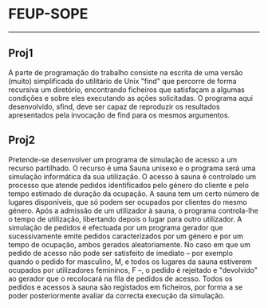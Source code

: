 # FEUP-SOPE
___

## Proj1
A parte de programação do trabalho consiste na escrita de uma versão (muito) simplificada do utilitário de Unix "find" que percorre de forma recursiva um diretório, encontrando ficheiros que satisfaçam a algumas condições e sobre eles executando as ações solicitadas.
O programa aqui desenvolvido, sfind, deve ser capaz de reproduzir os resultados apresentados pela invocação de find para os mesmos argumentos. 

## Proj2
Pretende-se desenvolver um programa de simulação de acesso a um recurso partilhado. O recurso é uma Sauna unisexo e o programa será uma simulação informática da sua utilização.
O acesso à sauna é controlado um processo que atende pedidos identificados pelo género do cliente e pelo tempo estimado de duração da ocupação. A sauna tem um certo número de lugares disponíveis, que só podem ser ocupados por clientes do mesmo género. Após a admissão de um utilizador à sauna, o programa controla-lhe o tempo de utilização, libertando depois o lugar para outro utilizador.
A simulação de pedidos é efectuada por um programa gerador que sucessivamente emite pedidos caracterizados por um género e por um tempo de ocupação, ambos gerados aleatoriamente. No caso em que um pedido de acesso não pode ser satisfeito de imediato – por exemplo quando o pedido for masculino, M, e todos os lugares da sauna estiverem ocupados por utilizadores femininos, F –, o pedido é rejeitado e "devolvido" ao gerador que o recolocará na fila de pedidos de acesso.
Todos os pedidos e acessos à sauna são registados em ficheiros, por forma a se poder posteriormente avaliar da correcta execução da simulação.
